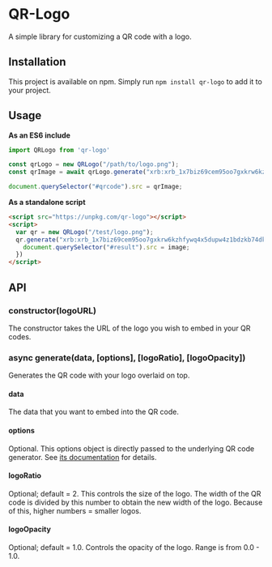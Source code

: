 # QR-Logo

A simple library for customizing a QR code with a logo.

## Installation

This project is available on npm. Simply run `npm install qr-logo` to add it to your project.

## Usage

**As an ES6 include**

```js
import QRLogo from 'qr-logo'

const qrLogo = new QRLogo("/path/to/logo.png");
const qrImage = await qrLogo.generate("xrb:xrb_1x7biz69cem95oo7gxkrw6kzhfywq4x5dupw4z1bdzkb74dk9kpxwzjbdhhs");

document.querySelector("#qrcode").src = qrImage;
```

**As a standalone script**

```html
<script src="https://unpkg.com/qr-logo"></script>
<script>
  var qr = new QRLogo("/test/logo.png");
  qr.generate("xrb:xrb_1x7biz69cem95oo7gxkrw6kzhfywq4x5dupw4z1bdzkb74dk9kpxwzjbdhhs", {}, 1.4, 0.7).then(function (image) {
    document.querySelector("#result").src = image;
  })
</script>
```

## API

### constructor(logoURL)

The constructor takes the URL of the logo you wish to embed in your QR codes.

### async generate(data, [options], [logoRatio], [logoOpacity])

Generates the QR code with your logo overlaid on top.

#### data

The data that you want to embed into the QR code.

#### options

Optional. This options object is directly passed to the underlying QR code generator. See [its documentation](https://github.com/soldair/node-qrcode#qr-code-options) for details.

#### logoRatio

Optional; default = 2. This controls the size of the logo. The width of the QR code is divided by this number to obtain the new width of the logo. Because of this, higher numbers = smaller logos.

#### logoOpacity

Optional; default = 1.0. Controls the opacity of the logo. Range is from 0.0 - 1.0.